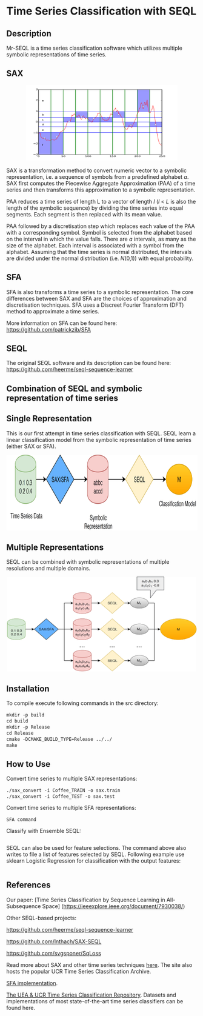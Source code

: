 # Time Series Classification with SEQL

## Description

Mr-SEQL is a time series classification software which utilizes multiple symbolic representations of time series.



## SAX

<p align="center">
<img src="figs/sax_demo.png" width="400" height="200" />
</p>

SAX is a transformation method to convert numeric vector to a symbolic representation, i.e. a sequence of symbols from a predefined alphabet *a*. SAX first computes the Piecewise Aggregate Approximation (PAA) of a time series and then transforms this approximation to a symbolic representation. 

PAA reduces a time series of length L to a vector of length *l* (*l* < *L* is also the length of the symbolic sequence) by dividing the time series into equal segments. Each segment is then replaced with its mean value.

PAA followed by a discretisation step which replaces each value of the PAA with a corresponding symbol. Symbol is selected from the alphabet based on the interval in which the value falls. There are *a* intervals, as many as the size of the alphabet. Each interval is associated with a symbol from the alphabet. Assuming that the time series is normal distributed, the intervals are divided under the normal distribution (i.e. *N*(0,1)) with equal probability.

## SFA

SFA is also transforms a time series to a symbolic representation. The core differences between SAX and SFA are the choices of approximation and discretisation techniques. SFA uses a Discreet Fourier Transform (DFT) method to approximate a time series.

More information on SFA can be found here: https://github.com/patrickzib/SFA


## SEQL

The original SEQL software and its description can be found here: https://github.com/heerme/seql-sequence-learner

## Combination of SEQL and symbolic representation of time series

## Single Representation

This is our first attempt in time series classification with SEQL. SEQL learn a linear classification model from the symbolic representation of time series (either SAX or SFA).

<p align="center">
<img src="figs/sgseql.jpg" width="800" height="200" />
</p>

## Multiple Representations

SEQL can be combined with symbolic representations of multiple resolutions and multiple domains.

<p align="center">
<img src="figs/mrseql.jpg" width="500" height="250" />
</p>

## Installation

To compile execute following commands in the src directory:

```
mkdir -p build
cd build
mkdir -p Release
cd Release
cmake -DCMAKE_BUILD_TYPE=Release ../../
make
```


## How to Use


Convert time series to multiple SAX representations:

```
./sax_convert -i Coffee_TRAIN -o sax.train
./sax_convert -i Coffee_TEST -o sax.test
```
Convert time series to multiple SFA representations:

```
SFA command
```

Classify with Ensemble SEQL:

```
```

SEQL can also be used for feature selections. The command above also writes to file a list of features selected by SEQL. Following example use sklearn Logistic Regression for classification with the output features:

```
``` 

## References

Our paper:
[Time Series Classification by Sequence Learning in All-Subsequence Space] (https://ieeexplore.ieee.org/document/7930038/)

Other SEQL-based projects:

https://github.com/heerme/seql-sequence-learner

https://github.com/lnthach/SAX-SEQL

https://github.com/svgsponer/SqLoss

Read more about SAX and other time series techniques [here](http://www.cs.ucr.edu/~eamonn/). The site also hosts the popular UCR Time Series Classification Archive.

[SFA implementation](https://github.com/patrickzib/SFA).

[The UEA & UCR Time Series Classification Repository](http://timeseriesclassification.com). Datasets and implementations of most state-of-the-art time series classifiers can be found here.





